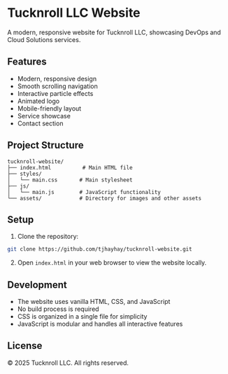# Tucknroll LLC Website

A modern, responsive website for Tucknroll LLC, showcasing DevOps and Cloud Solutions services.

## Features

- Modern, responsive design
- Smooth scrolling navigation
- Interactive particle effects
- Animated logo
- Mobile-friendly layout
- Service showcase
- Contact section

## Project Structure

```
tucknroll-website/
├── index.html          # Main HTML file
├── styles/
│   └── main.css       # Main stylesheet
├── js/
│   └── main.js        # JavaScript functionality
└── assets/            # Directory for images and other assets
```

## Setup

1. Clone the repository:
```bash
git clone https://github.com/tjhayhay/tucknroll-website.git
```

2. Open `index.html` in your web browser to view the website locally.

## Development

- The website uses vanilla HTML, CSS, and JavaScript
- No build process is required
- CSS is organized in a single file for simplicity
- JavaScript is modular and handles all interactive features

## License

© 2025 Tucknroll LLC. All rights reserved. 